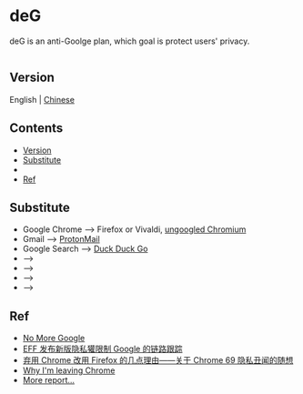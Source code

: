 # deG

deG is an anti-Goolge plan, which goal is protect users' privacy.

![]()

## Version

English | [Chinese](https://github.com/i0Ek3/deG/blob/master/README_cn.md?1538876440461)


## Contents

* [Version](#version)
* [Substitute](#substitute)
* []()
* [Ref](#ref)


## Substitute

- Google Chrome --> Firefox or Vivaldi, [ungoogled Chromium](https://github.com/Eloston/ungoogled-chromium)
- Gmail --> [ProtonMail](https://protonmail.com/)
- Google Search --> [Duck Duck Go](https://duckduckgo.com/)
- --> []()
- --> []()
- --> []()
- --> []()





## Ref

- [No More Google](https://nomoregoogle.com/?ref=appinn)
- [EFF 发布新版隐私獾限制 Google 的链路跟踪](https://www.solidot.org/story?sid=58136)
- [弃用 Chrome 改用 Firefox 的几点理由——关于 Chrome 69 隐私丑闻的随想](https://program-think.blogspot.com/2018/09/Why-You-Should-Switch-from-Chrome-to-Firefox.html)
- [Why I'm leaving Chrome](https://blog.cryptographyengineering.com/2018/09/23/why-im-leaving-chrome/)
- [More report...](https://github.com/i0Ek3/deG/blob/master/report.md)

